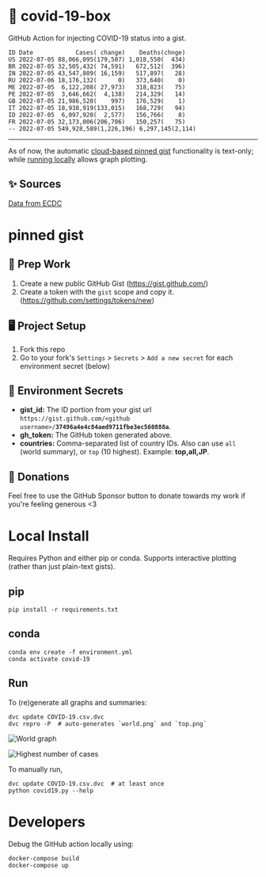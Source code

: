 # 🏥 covid-19-box

GitHub Action for injecting COVID-19 status into a gist.

```
ID Date            Cases( change)    Deaths(chnge)
US 2022-07-05 88,066,095(179,507) 1,018,550(  434)
BR 2022-07-05 32,505,432( 74,591)   672,512(  396)
IN 2022-07-05 43,547,809( 16,159)   517,897(   28)
RU 2022-07-06 18,176,132(      0)   373,640(    0)
ME 2022-07-05  6,122,208( 27,973)   318,823(   75)
PE 2022-07-05  3,646,662(  4,138)   214,329(   14)
GB 2022-07-05 21,986,528(    997)   176,529(    1)
IT 2022-07-05 18,938,919(133,015)   168,729(   94)
ID 2022-07-05  6,097,928(  2,577)   156,766(    8)
FR 2022-07-05 32,173,006(206,706)   150,257(   75)
-- 2022-07-05 549,928,589(1,226,196) 6,297,145(2,114)
```

---

As of now, the automatic [cloud-based pinned gist](#pinned-gist) functionality is text-only;
while [running locally](#local-install) allows graph plotting.

## ✨ Sources

[Data from ECDC](https://www.ecdc.europa.eu/en/publications-data/download-todays-data-geographic-distribution-covid-19-cases-worldwide)

# pinned gist

## 🎒 Prep Work
1. Create a new public GitHub Gist (https://gist.github.com/)
1. Create a token with the `gist` scope and copy it. (https://github.com/settings/tokens/new)

## 🖥 Project Setup
1. Fork this repo
1. Go to your fork's `Settings` > `Secrets` > `Add a new secret` for each environment secret (below)

## 🤫 Environment Secrets
- **gist_id:** The ID portion from your gist url `https://gist.github.com/<github username>/`**`37496a4e4c84aed9711fbe3ec560888a`**.
- **gh_token:** The GitHub token generated above.
- **countries:** Comma-separated list of country IDs. Also can use `all` (world summary), or `top` (10 highest). Example: **top,all,JP**.

## 💸 Donations

Feel free to use the GitHub Sponsor button to donate towards my work if you're feeling generous <3

# Local Install

Requires Python and either pip or conda. Supports interactive plotting (rather than just plain-text gists).

## pip

```
pip install -r requirements.txt
```

## conda

```
conda env create -f environment.yml
conda activate covid-19
```

## Run

To (re)generate all graphs and summaries:

```
dvc update COVID-19.csv.dvc
dvc repro -P  # auto-generates `world.png` and `top.png`
```

![World graph](world.png)

![Highest number of cases](top.png)

To manually run,

```
dvc update COVID-19.csv.dvc  # at least once
python covid19.py --help
```

# Developers

Debug the GitHub action locally using:

```
docker-compose build
docker-compose up
```
